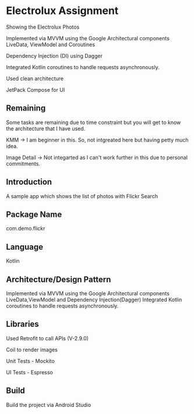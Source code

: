 # Electrolux Assignment

Showing the Electrolux Photos

Implemented via MVVM using the Google Architectural components LiveData, ViewModel and Coroutines

Dependency Injection (DI) using Dagger

Integrated Kotlin coroutines to handle requests asynchronously.

Used clean architecture

JetPack Compose for UI

## Remaining
Some tasks are remaining due to time constraint but you will get to know the architecture that I have used.

KMM -> I am beginner in this. So, not intgreated here but having petty much idea.

Image Detail -> Not integarted as I can't work further in this due to personal commitments.

## Introduction
A sample app which shows the list of photos with Flickr Search

## Package Name
com.demo.flickr

## Language

Kotlin

## Architecture/Design Pattern
Implemented via MVVM using the Google Architectural components LiveData,ViewModel and Dependency Injection(Dagger)
Integrated Kotlin coroutines to handle requests asynchronously.

## Libraries
Used Retrofit to call APIs (V-2.9.0)

Coil to render images

Unit Tests - Mockito

UI Tests - Espresso

## Build
Build the project via Android Studio









